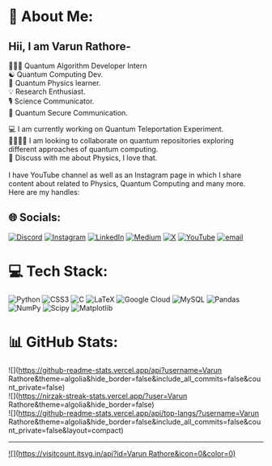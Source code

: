 # 💫 About Me:
## Hii, I am Varun Rathore- <br>

👨🏻‍💻 Quantum Algorithm Developer Intern <br>
☯️ Quantum Computing Dev. <br>
🎲 Quantum Physics learner. <br>
💡 Research Enthusiast. <br>
🎙️ Science Communicator. <br>
🔗 Quantum Secure Communication. <br>

💻 I am currently working on Quantum Teleportation Experiment. <br>
🫱🏻‍🫲🏻 I am looking to collaborate on quantum repositories exploring different approaches of quantum computing. <br>
💬 Discuss with me about Physics, I love that. <br>
<br>
I have YouTube channel as well as an Instagram page in which I share content about related to Physics, Quantum Computing and many more. <br>
Here are my handles: <br>




## 🌐 Socials:
[![Discord](https://img.shields.io/badge/Discord-%237289DA.svg?logo=discord&logoColor=white)](https://discord.gg/https://discord.com/channels/@me) [![Instagram](https://img.shields.io/badge/Instagram-%23E4405F.svg?logo=Instagram&logoColor=white)](https://instagram.com/@varuunn_137) [![LinkedIn](https://img.shields.io/badge/LinkedIn-%230077B5.svg?logo=linkedin&logoColor=white)](https://linkedin.com/in/https://www.linkedin.com/in/varun-rathore-623579284/) [![Medium](https://img.shields.io/badge/Medium-12100E?logo=medium&logoColor=white)](https://medium.com/@https://medium.com/@VarunRathore137) [![X](https://img.shields.io/badge/X-black.svg?logo=X&logoColor=white)](https://x.com/https://x.com/VarunRathore137) [![YouTube](https://img.shields.io/badge/YouTube-%23FF0000.svg?logo=YouTube&logoColor=white)](https://youtube.com/@https://www.youtube.com/@cosmic.caffee) [![email](https://img.shields.io/badge/Email-D14836?logo=gmail&logoColor=white)](mailto:varunrathore7067@gmail.com) 

# 💻 Tech Stack:
![Python](https://img.shields.io/badge/python-3670A0?style=for-the-badge&logo=python&logoColor=ffdd54) ![CSS3](https://img.shields.io/badge/css3-%231572B6.svg?style=for-the-badge&logo=css3&logoColor=white) ![C](https://img.shields.io/badge/c-%2300599C.svg?style=for-the-badge&logo=c&logoColor=white) ![LaTeX](https://img.shields.io/badge/latex-%23008080.svg?style=for-the-badge&logo=latex&logoColor=white) ![Google Cloud](https://img.shields.io/badge/GoogleCloud-%234285F4.svg?style=for-the-badge&logo=google-cloud&logoColor=white) ![MySQL](https://img.shields.io/badge/mysql-4479A1.svg?style=for-the-badge&logo=mysql&logoColor=white) ![Pandas](https://img.shields.io/badge/pandas-%23150458.svg?style=for-the-badge&logo=pandas&logoColor=white) ![NumPy](https://img.shields.io/badge/numpy-%23013243.svg?style=for-the-badge&logo=numpy&logoColor=white) ![Scipy](https://img.shields.io/badge/SciPy-%230C55A5.svg?style=for-the-badge&logo=scipy&logoColor=%white) ![Matplotlib](https://img.shields.io/badge/Matplotlib-%23ffffff.svg?style=for-the-badge&logo=Matplotlib&logoColor=black)
# 📊 GitHub Stats:
![](https://github-readme-stats.vercel.app/api?username=Varun Rathore&theme=algolia&hide_border=false&include_all_commits=false&count_private=false)<br/>
![](https://nirzak-streak-stats.vercel.app/?user=Varun Rathore&theme=algolia&hide_border=false)<br/>
![](https://github-readme-stats.vercel.app/api/top-langs/?username=Varun Rathore&theme=algolia&hide_border=false&include_all_commits=false&count_private=false&layout=compact)

---
[![](https://visitcount.itsvg.in/api?id=Varun Rathore&icon=0&color=0)](https://visitcount.itsvg.in)

<!-- Proudly created with GPRM ( https://gprm.itsvg.in ) -->
